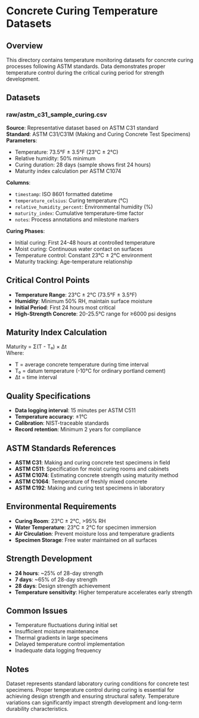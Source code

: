 # Concrete Curing Temperature Datasets

## Overview
This directory contains temperature monitoring datasets for concrete curing processes following ASTM standards. Data demonstrates proper temperature control during the critical curing period for strength development.

## Datasets

### raw/astm_c31_sample_curing.csv
**Source**: Representative dataset based on ASTM C31 standard  
**Standard**: ASTM C31/C31M (Making and Curing Concrete Test Specimens)  
**Parameters**: 
- Temperature: 73.5°F ± 3.5°F (23°C ± 2°C)
- Relative humidity: 50% minimum
- Curing duration: 28 days (sample shows first 24 hours)
- Maturity index calculation per ASTM C1074

**Columns**:
- `timestamp`: ISO 8601 formatted datetime
- `temperature_celsius`: Curing temperature (°C)
- `relative_humidity_percent`: Environmental humidity (%)
- `maturity_index`: Cumulative temperature-time factor
- `notes`: Process annotations and milestone markers

**Curing Phases**:
- Initial curing: First 24-48 hours at controlled temperature
- Moist curing: Continuous water contact on surfaces
- Temperature control: Constant 23°C ± 2°C environment
- Maturity tracking: Age-temperature relationship

## Critical Control Points
- **Temperature Range**: 23°C ± 2°C (73.5°F ± 3.5°F)
- **Humidity**: Minimum 50% RH, maintain surface moisture
- **Initial Period**: First 24 hours most critical
- **High-Strength Concrete**: 20-25.5°C range for ≥6000 psi designs

## Maturity Index Calculation
Maturity = Σ(T - T₀) × Δt  
Where:
- T = average concrete temperature during time interval
- T₀ = datum temperature (-10°C for ordinary portland cement)
- Δt = time interval

## Quality Specifications
- **Data logging interval**: 15 minutes per ASTM C511
- **Temperature accuracy**: ±1°C
- **Calibration**: NIST-traceable standards
- **Record retention**: Minimum 2 years for compliance

## ASTM Standards References
- **ASTM C31**: Making and curing concrete test specimens in field
- **ASTM C511**: Specification for moist curing rooms and cabinets
- **ASTM C1074**: Estimating concrete strength using maturity method
- **ASTM C1064**: Temperature of freshly mixed concrete
- **ASTM C192**: Making and curing test specimens in laboratory

## Environmental Requirements
- **Curing Room**: 23°C ± 2°C, >95% RH
- **Water Temperature**: 23°C ± 2°C for specimen immersion
- **Air Circulation**: Prevent moisture loss and temperature gradients
- **Specimen Storage**: Free water maintained on all surfaces

## Strength Development
- **24 hours**: ~25% of 28-day strength
- **7 days**: ~65% of 28-day strength  
- **28 days**: Design strength achievement
- **Temperature sensitivity**: Higher temperature accelerates early strength

## Common Issues
- Temperature fluctuations during initial set
- Insufficient moisture maintenance
- Thermal gradients in large specimens
- Delayed temperature control implementation
- Inadequate data logging frequency

## Notes
Dataset represents standard laboratory curing conditions for concrete test specimens. Proper temperature control during curing is essential for achieving design strength and ensuring structural safety. Temperature variations can significantly impact strength development and long-term durability characteristics.